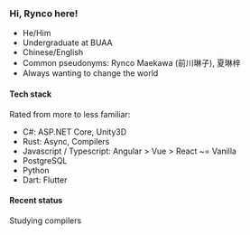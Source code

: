 ### Hi, Rynco here!

- He/Him
- Undergraduate at BUAA
- Chinese/English
- Common pseudonyms: Rynco Maekawa (前川琳子), 夏琳梓
- Always wanting to change the world

#### Tech stack

Rated from more to less familiar:

- C#: ASP.NET Core, Unity3D
- Rust: Async, Compilers
- Javascript / Typescript: Angular > Vue > React ~= Vanilla
- PostgreSQL
- Python
- Dart: Flutter

#### Recent status

Studying compilers
